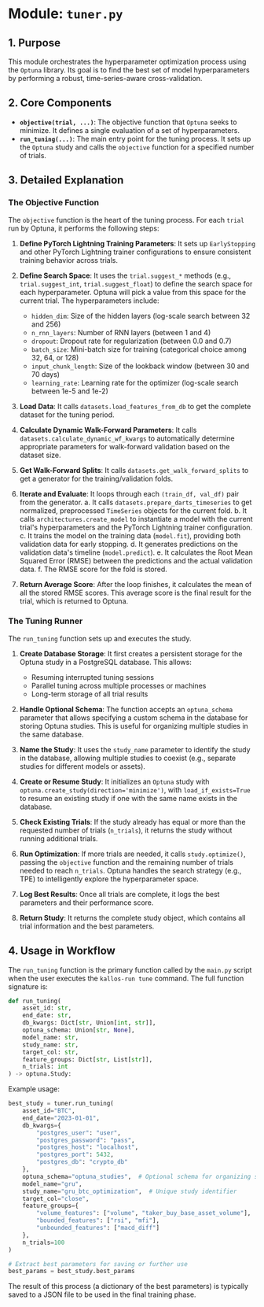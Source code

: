 # Module: `tuner.py`

## 1. Purpose

This module orchestrates the hyperparameter optimization process using the `Optuna` library. Its goal is to find the best set of model hyperparameters by performing a robust, time-series-aware cross-validation.

## 2. Core Components

-   **`objective(trial, ...)`**: The objective function that `Optuna` seeks to minimize. It defines a single evaluation of a set of hyperparameters.
-   **`run_tuning(...)`**: The main entry point for the tuning process. It sets up the `Optuna` study and calls the `objective` function for a specified number of trials.

## 3. Detailed Explanation

### The Objective Function
The `objective` function is the heart of the tuning process. For each `trial` run by Optuna, it performs the following steps:

1.  **Define PyTorch Lightning Training Parameters**: It sets up `EarlyStopping` and other PyTorch Lightning trainer configurations to ensure consistent training behavior across trials.
   
2.  **Define Search Space**: It uses the `trial.suggest_*` methods (e.g., `trial.suggest_int`, `trial.suggest_float`) to define the search space for each hyperparameter. Optuna will pick a value from this space for the current trial. The hyperparameters include:
    - `hidden_dim`: Size of the hidden layers (log-scale search between 32 and 256)
    - `n_rnn_layers`: Number of RNN layers (between 1 and 4)
    - `dropout`: Dropout rate for regularization (between 0.0 and 0.7)
    - `batch_size`: Mini-batch size for training (categorical choice among 32, 64, or 128)
    - `input_chunk_length`: Size of the lookback window (between 30 and 70 days)
    - `learning_rate`: Learning rate for the optimizer (log-scale search between 1e-5 and 1e-2)

3.  **Load Data**: It calls `datasets.load_features_from_db` to get the complete dataset for the tuning period.

4.  **Calculate Dynamic Walk-Forward Parameters**: It calls `datasets.calculate_dynamic_wf_kwargs` to automatically determine appropriate parameters for walk-forward validation based on the dataset size.

5.  **Get Walk-Forward Splits**: It calls `datasets.get_walk_forward_splits` to get a generator for the training/validation folds.

6.  **Iterate and Evaluate**: It loops through each `(train_df, val_df)` pair from the generator.
    a. It calls `datasets.prepare_darts_timeseries` to get normalized, preprocessed `TimeSeries` objects for the current fold.
    b. It calls `architectures.create_model` to instantiate a model with the current trial's hyperparameters and the PyTorch Lightning trainer configuration.
    c. It trains the model on the training data (`model.fit`), providing both validation data for early stopping.
    d. It generates predictions on the validation data's timeline (`model.predict`).
    e. It calculates the Root Mean Squared Error (RMSE) between the predictions and the actual validation data.
    f. The RMSE score for the fold is stored.

7.  **Return Average Score**: After the loop finishes, it calculates the mean of all the stored RMSE scores. This average score is the final result for the trial, which is returned to Optuna.

### The Tuning Runner
The `run_tuning` function sets up and executes the study.

1.  **Create Database Storage**: It first creates a persistent storage for the Optuna study in a PostgreSQL database. This allows:
    - Resuming interrupted tuning sessions
    - Parallel tuning across multiple processes or machines
    - Long-term storage of all trial results

2.  **Handle Optional Schema**: The function accepts an `optuna_schema` parameter that allows specifying a custom schema in the database for storing Optuna studies. This is useful for organizing multiple studies in the same database.

3.  **Name the Study**: It uses the `study_name` parameter to identify the study in the database, allowing multiple studies to coexist (e.g., separate studies for different models or assets).

4.  **Create or Resume Study**: It initializes an `Optuna` study with `optuna.create_study(direction='minimize')`, with `load_if_exists=True` to resume an existing study if one with the same name exists in the database.

5.  **Check Existing Trials**: If the study already has equal or more than the requested number of trials (`n_trials`), it returns the study without running additional trials.

6.  **Run Optimization**: If more trials are needed, it calls `study.optimize()`, passing the `objective` function and the remaining number of trials needed to reach `n_trials`. Optuna handles the search strategy (e.g., TPE) to intelligently explore the hyperparameter space.

7.  **Log Best Results**: Once all trials are complete, it logs the best parameters and their performance score.

8.  **Return Study**: It returns the complete study object, which contains all trial information and the best parameters.

## 4. Usage in Workflow

The `run_tuning` function is the primary function called by the `main.py` script when the user executes the `kallos-run tune` command. The full function signature is:

```python
def run_tuning(
    asset_id: str,
    end_date: str,
    db_kwargs: Dict[str, Union[int, str]],
    optuna_schema: Union[str, None],
    model_name: str,
    study_name: str,
    target_col: str,
    feature_groups: Dict[str, List[str]],
    n_trials: int
) -> optuna.Study:
```

Example usage:

```python
best_study = tuner.run_tuning(
    asset_id="BTC",
    end_date="2023-01-01",
    db_kwargs={
        "postgres_user": "user",
        "postgres_password": "pass",
        "postgres_host": "localhost",
        "postgres_port": 5432,
        "postgres_db": "crypto_db"
    },
    optuna_schema="optuna_studies",  # Optional schema for organizing studies
    model_name="gru",
    study_name="gru_btc_optimization",  # Unique study identifier
    target_col="close",
    feature_groups={
        "volume_features": ["volume", "taker_buy_base_asset_volume"],
        "bounded_features": ["rsi", "mfi"],
        "unbounded_features": ["macd_diff"]
    },
    n_trials=100
)

# Extract best parameters for saving or further use
best_params = best_study.best_params
```

The result of this process (a dictionary of the best parameters) is typically saved to a JSON file to be used in the final training phase.
